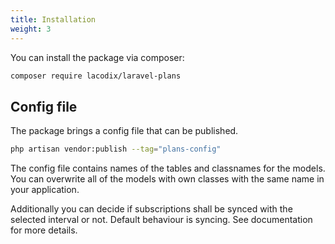 ```yaml
---
title: Installation
weight: 3
---
```


You can install the package via composer:

```bash
composer require lacodix/laravel-plans
```

## Config file

The package brings a config file that can be published.

```bash
php artisan vendor:publish --tag="plans-config"
```

The config file contains names of the tables and classnames for the models. You
can overwrite all of the models with own classes with the same name in your application.

Additionally you can decide if subscriptions shall be synced with the selected interval
or not. Default behaviour is syncing. See documentation for more details.
